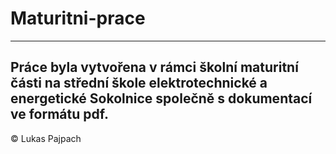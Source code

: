 # Maturitni-prace
---------------------------------
Práce byla vytvořena v rámci školní maturitní části na střední škole elektrotechnické a energetické Sokolnice společně s dokumentací ve formátu pdf. 
---------------------------------
© Lukas Pajpach
